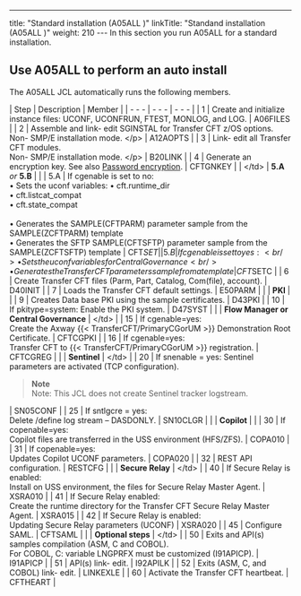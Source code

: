 ---
title: "Standard installation (A05ALL )"
linkTitle: "Standand installation (A05ALL )"
weight: 210
--- In this section you run A05ALL for a standard installation.

## Use A05ALL to perform an auto install

The A05ALL JCL automatically runs the following members.

| Step  | Description  | Member  |
| - - - | - - - | - - - |
| 1  | Create and initialize instance files: UCONF, UCONFRUN, FTEST, MONLOG, and LOG.  | A06FILES  |
| 2  | Assemble and link- edit SGINSTAL for Transfer CFT z/OS options.<br/> Non- SMP/E installation mode. &lt;/p&gt; | A12AOPTS  |
| 3  | Link- edit all Transfer CFT modules.<br/> Non- SMP/E installation mode. &lt;/p&gt; | B20LINK  |
| 4  | Generate an encryption key. See also [Password encryption](../t_customize_instance_zos#Password).  | CFTGNKEY  |
|  &lt;/td&gt;  | **5.A** *or* **5.B**  |   |
| 5.A  | If cgenable is set to no:<br/> • Sets the uconf variables: • cft.runtime_dir<br/> • cft.listcat_compat<br/> • cft.state_compat<br/> <br/> • Generates the SAMPLE(CFTPARM) parameter sample from the SAMPLE(ZCFTPARM) template<br/> • Generates the SFTP SAMPLE(CFTSFTP) parameter sample from the SAMPLE(ZCFTSFTP) template | CFT$SET  |
| 5.B  | If cgenable is set to yes:<br/> • Sets the uconf variables for Central Governance<br/> • Generates the Transfer CFT parameters sample from a template | CFT$SETC  |
| 6  | Create Transfer CFT files (Parm, Part, Catalog, Com(file), account). | D40INIT  |
| 7  | Loads the Transfer CFT default settings. | E50PARM  |
|   | **PKI**  |   |
| 9  | Creates Data base PKI using the sample certificates. | D43PKI  |
| 10  | If pkitype=system: Enable the PKI system. | D47SYST  |
|   | **Flow Manager or Central Governance**  |  &lt;/td&gt;  |
| 15  | If cgenable=yes:<br/> Create the Axway {{< TransferCFT/PrimaryCGorUM  >}} Demonstration Root Certificate. | CFTCGPKI  |
| 16  | If cgenable=yes:<br/> Transfer CFT to {{< TransferCFT/PrimaryCGorUM  >}} registration. | CFTCGREG  |
|   | **Sentinel**  |  &lt;/td&gt;  |
| 20  | If snenable = yes: Sentinel parameters are activated (TCP configuration).<br/> <blockquote> **Note**<br/> Note: This JCL does not create Sentinel tracker logstream.<br/> </blockquote>  | SN05CONF  |
| 25  | If sntlgcre = yes:<br/> Delete /define log stream – DASDONLY. | SN10CLGR  |
|   | **Copilot**  |   |
| 30  | If copenable=yes:<br/> Copilot files are transferred in the USS environment (HFS/ZFS). | COPA010  |
| 31  | If copenable=yes:<br/> Updates Copilot UCONF parameters. | COPA020  |
| 32  | REST API configuration.  | RESTCFG  |
|   | **Secure Relay**  |  &lt;/td&gt;  |
| 40  | If Secure Relay is enabled:<br/> Install on USS environment, the files for Secure Relay Master Agent. | XSRA010  |
| 41  | If Secure Relay enabled:<br/> Create the runtime directory for the Transfer CFT Secure Relay Master Agent. | XSRA015  |
| 42  | If Secure Relay is enabled:<br/> Updating Secure Relay parameters (UCONF) | XSRA020  |
| 45  | Configure SAML.  | CFTSAML  |
|   | **Optional steps**  |  &lt;/td&gt;  |
| 50  | Exits and API(s) samples compilation (ASM, C and COBOL).<br/> For COBOL, C: variable LNGPRFX must be customized (I91APICP). | I91APICP  |
| 51  | API(s) link- edit.  | I92APILK  |
| 52  | Exits (ASM, C, and COBOL) link- edit.  | LINKEXLE  |
| 60  | Activate the Transfer CFT heartbeat.  | CFTHEART  |

